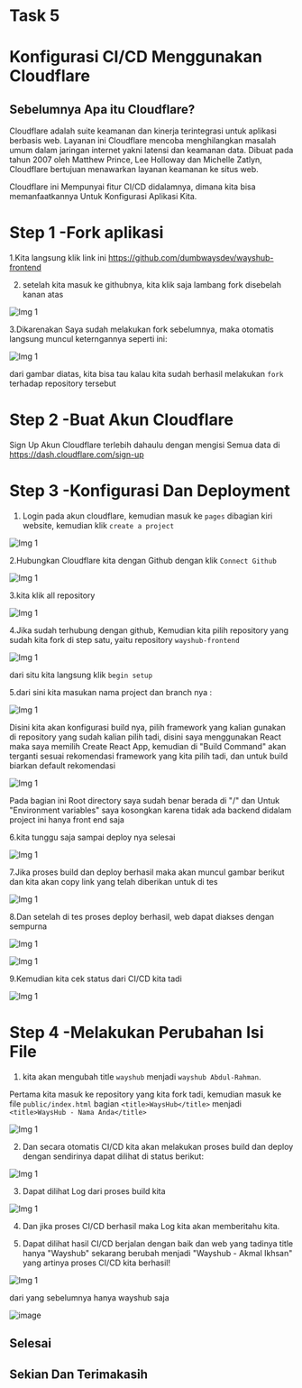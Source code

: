 # Task 5

# Konfigurasi CI/CD Menggunakan Cloudflare

## Sebelumnya Apa itu Cloudflare? 

Cloudflare adalah suite keamanan dan kinerja terintegrasi untuk aplikasi berbasis web. Layanan ini Cloudflare mencoba menghilangkan masalah umum dalam jaringan internet yakni latensi dan keamanan data. Dibuat pada tahun 2007 oleh Matthew Prince, Lee Holloway dan Michelle Zatlyn, Cloudflare bertujuan menawarkan layanan keamanan ke situs web.

Cloudflare ini Mempunyai fitur CI/CD didalamnya, dimana kita bisa memanfaatkannya Untuk Konfigurasi Aplikasi Kita.

# Step 1 -Fork aplikasi 

1.Kita langsung klik link ini https://github.com/dumbwaysdev/wayshub-frontend

2. setelah kita masuk ke githubnya, kita klik saja lambang fork disebelah kanan atas 
 
![Img 1](assets/3.png)

3.Dikarenakan Saya sudah melakukan fork sebelumnya, maka otomatis langsung muncul keterngannya seperti ini:

![Img 1](assets/4.png)

dari gambar diatas, kita bisa tau kalau kita sudah berhasil melakukan `fork` terhadap repository tersebut

# Step 2 -Buat Akun Cloudflare 

Sign Up Akun Cloudflare terlebih dahaulu dengan mengisi Semua data di https://dash.cloudflare.com/sign-up

# Step 3 -Konfigurasi Dan Deployment

1. Login pada akun cloudflare, kemudian masuk ke `pages` dibagian kiri website, kemudian klik `create a project` 

![Img 1](assets/1.png)


2.Hubungkan Cloudflare kita dengan Github dengan klik `Connect Github`

![Img 1](assets/2.png)

3.kita klik all repository 

![Img 1](assets/2.1.png)

4.Jika sudah terhubung dengan github, Kemudian kita pilih repository yang sudah kita fork di step satu, yaitu repository `wayshub-frontend`

![Img 1](assets/5.png)

dari situ kita langsung klik `begin setup`

5.dari sini kita masukan nama project dan branch nya :

![Img 1](assets/6.png)

Disini kita akan konfigurasi build nya, pilih framework yang kalian gunakan di repository yang sudah kalian pilih tadi, disini saya menggunakan React maka saya memilih Create React App, kemudian di "Build Command" akan terganti sesuai rekomendasi framework yang kita pilih tadi, dan untuk build biarkan default rekomendasi

![Img 1](assets/7.png)

Pada bagian ini Root directory saya sudah benar berada di "/" dan Untuk "Environment variables" saya kosongkan karena tidak ada backend didalam project ini hanya front end saja

6.kita tunggu saja sampai deploy nya selesai

![Img 1](assets/8.png)

7.Jika proses build dan deploy berhasil maka akan muncul gambar berikut dan kita akan copy link yang telah diberikan untuk di tes

![Img 1](assets/9.png)

8.Dan setelah di tes proses deploy berhasil, web dapat diakses dengan sempurna

![Img 1](assets/10.png)

![Img 1](assets/11.png)

9.Kemudian kita cek status dari CI/CD kita tadi

![Img 1](assets/12.png)

# Step 4 -Melakukan Perubahan Isi File 

1. kita akan mengubah title `wayshub` menjadi `wayshub Abdul-Rahman`.

Pertama kita masuk ke repository yang kita fork tadi, kemudian masuk ke file `public/index.html` bagian `<title>WaysHub</title>` menjadi `<title>WaysHub - Nama Anda</title>`

![Img 1](assets/13.png)

2. Dan secara otomatis CI/CD kita akan melakukan proses build dan deploy dengan sendirinya dapat dilihat di status berikut:

![Img 1](assets/14.png)

3. Dapat dilihat Log dari proses build kita 

![Img 1](assets/15.png)

4. Dan jika proses CI/CD berhasil maka Log kita akan memberitahu kita.

5. Dapat dilihat hasil CI/CD berjalan dengan baik dan web yang tadinya title hanya "Wayshub" sekarang berubah menjadi "Wayshub - Akmal Ikhsan" yang artinya proses CI/CD kita berhasil!

![Img 1](assets/16.png)

dari yang sebelumnya hanya wayshub saja

![image](https://user-images.githubusercontent.com/99697182/172080513-3c97319e-55e6-4ca2-8885-9b3f96029a06.png)

## Selesai

## Sekian Dan Terimakasih






